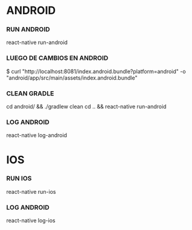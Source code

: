# ANDROID

### RUN ANDROID
react-native run-android

### LUEGO DE CAMBIOS EN ANDROID
$ curl "http://localhost:8081/index.android.bundle?platform=android" -o "android/app/src/main/assets/index.android.bundle"

### CLEAN GRADLE
cd android/ && ./gradlew clean
cd .. && react-native run-android

### LOG ANDROID
react-native log-android


##
##

# IOS

### RUN IOS
react-native run-ios

### LOG ANDROID
react-native log-ios
